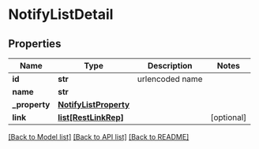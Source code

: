 # NotifyListDetail

## Properties
Name | Type | Description | Notes
------------ | ------------- | ------------- | -------------
**id** | **str** | urlencoded name | 
**name** | **str** |  | 
**_property** | [**NotifyListProperty**](NotifyListProperty.md) |  | 
**link** | [**list[RestLinkRep]**](RestLinkRep.md) |  | [optional] 

[[Back to Model list]](../README.md#documentation-for-models) [[Back to API list]](../README.md#documentation-for-api-endpoints) [[Back to README]](../README.md)


